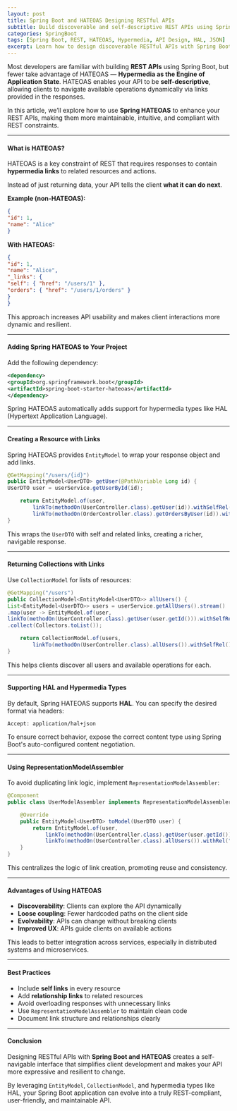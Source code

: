 ```yaml
---
layout: post
title: Spring Boot and HATEOAS Designing RESTful APIs
subtitle: Build discoverable and self-descriptive REST APIs using Spring Boot and HATEOAS
categories: SpringBoot
tags: [Spring Boot, REST, HATEOAS, Hypermedia, API Design, HAL, JSON]
excerpt: Learn how to design discoverable RESTful APIs with Spring Boot and HATEOAS. Implement hypermedia links, HAL responses, and navigable resources to enhance client usability and API maintainability.
---
```

Most developers are familiar with building **REST APIs** using Spring Boot, but fewer take advantage of HATEOAS — **Hypermedia as the Engine of Application State**. HATEOAS enables your API to be **self-descriptive**, allowing clients to navigate available operations dynamically via links provided in the responses.

In this article, we’ll explore how to use **Spring HATEOAS** to enhance your REST APIs, making them more maintainable, intuitive, and compliant with REST constraints.

---

#### What is HATEOAS?

HATEOAS is a key constraint of REST that requires responses to contain **hypermedia links** to related resources and actions.

Instead of just returning data, your API tells the client **what it can do next**.

**Example (non-HATEOAS):**

```json
{
"id": 1,
"name": "Alice"
}
```

**With HATEOAS:**

```json
{
"id": 1,
"name": "Alice",
"_links": {
"self": { "href": "/users/1" },
"orders": { "href": "/users/1/orders" }
}
}
```

This approach increases API usability and makes client interactions more dynamic and resilient.

---

#### Adding Spring HATEOAS to Your Project

Add the following dependency:

```xml
<dependency>
<groupId>org.springframework.boot</groupId>
<artifactId>spring-boot-starter-hateoas</artifactId>
</dependency>
```

Spring HATEOAS automatically adds support for hypermedia types like HAL (Hypertext Application Language).

---

#### Creating a Resource with Links

Spring HATEOAS provides `EntityModel` to wrap your response object and add links.

```java
@GetMapping("/users/{id}")
public EntityModel<UserDTO> getUser(@PathVariable Long id) {
UserDTO user = userService.getUserById(id);

    return EntityModel.of(user,
        linkTo(methodOn(UserController.class).getUser(id)).withSelfRel(),
        linkTo(methodOn(OrderController.class).getOrdersByUser(id)).withRel("orders"));
}
```

This wraps the `UserDTO` with self and related links, creating a richer, navigable response.

---

#### Returning Collections with Links

Use `CollectionModel` for lists of resources:

```java
@GetMapping("/users")
public CollectionModel<EntityModel<UserDTO>> allUsers() {
List<EntityModel<UserDTO>> users = userService.getAllUsers().stream()
.map(user -> EntityModel.of(user,
linkTo(methodOn(UserController.class).getUser(user.getId())).withSelfRel()))
.collect(Collectors.toList());

    return CollectionModel.of(users,
        linkTo(methodOn(UserController.class).allUsers()).withSelfRel());
}
```

This helps clients discover all users and available operations for each.

---

#### Supporting HAL and Hypermedia Types

By default, Spring HATEOAS supports **HAL**. You can specify the desired format via headers:

```http
Accept: application/hal+json
```

To ensure correct behavior, expose the correct content type using Spring Boot's auto-configured content negotiation.

---

#### Using RepresentationModelAssembler

To avoid duplicating link logic, implement `RepresentationModelAssembler`:

```java
@Component
public class UserModelAssembler implements RepresentationModelAssembler<UserDTO, EntityModel<UserDTO>> {

    @Override
    public EntityModel<UserDTO> toModel(UserDTO user) {
        return EntityModel.of(user,
            linkTo(methodOn(UserController.class).getUser(user.getId())).withSelfRel(),
            linkTo(methodOn(UserController.class).allUsers()).withRel("users"));
    }
}
```

This centralizes the logic of link creation, promoting reuse and consistency.

---

#### Advantages of Using HATEOAS

- **Discoverability**: Clients can explore the API dynamically
- **Loose coupling**: Fewer hardcoded paths on the client side
- **Evolvability**: APIs can change without breaking clients
- **Improved UX**: APIs guide clients on available actions

This leads to better integration across services, especially in distributed systems and microservices.

---

#### Best Practices

- Include **self links** in every resource
- Add **relationship links** to related resources
- Avoid overloading responses with unnecessary links
- Use `RepresentationModelAssembler` to maintain clean code
- Document link structure and relationships clearly

---

#### Conclusion

Designing RESTful APIs with **Spring Boot and HATEOAS** creates a self-navigable interface that simplifies client development and makes your API more expressive and resilient to change.

By leveraging `EntityModel`, `CollectionModel`, and hypermedia types like HAL, your Spring Boot application can evolve into a truly REST-compliant, user-friendly, and maintainable API.
